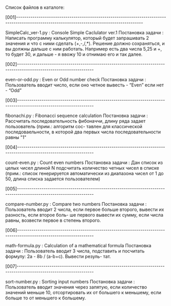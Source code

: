 Список файлов в каталоге:

[001]--------------------------------------------------------------------------------------------------------------------------------------------

SimpleCalc_ver-1.py		: Console Simple Caclulator ver.1
Постановка задачи		: Написать программу калькулятор, который будет запрашивать 2 значения и что с ними сделать
						  (+,-,/,*). Решение должно сохраняться, и вы должны дальше с ним работать. Например есть два
						  числа 5,25 и +, то будет 30, и дальше - я ввожу 10 и отнимаю его и так далее.

[002]-------------------------------------------------------------------------------------------------------------------

even-or-odd.py			: Even or Odd number check
Постановка задачи		: Пользователь вводит число, если оно четное вывесть - “Even” если нет - “Odd”

[003]-------------------------------------------------------------------------------------------------------------------

fibonachi.py			: Fibonacci sequence calculation
Постановка задачи		: Рассчитать последовательность фибоначчи, длину ряда задает пользователь (прим.: алгоритм сос-
						  тавлен для классической последоваельности, в которой два первых числа последовательности равны "1"

[004]-------------------------------------------------------------------------------------------------------------------

count-even.py			: Count even numbers
Постановка задачи		: Дан список из целых чисел длиной N подсчитать количество четных чисел в списке (прим.: список
					  	  генерируется автоматически из диапазона чисел от 1 до 50, длина списка задается пользователем)

[005]-------------------------------------------------------------------------------------------------------------------

compare-number.py		: Compare two numbers
Постановка задачи		: Пользователь вводит 2 числа, если первое больше второго, вывести их разность, если второе боль-
						  ше первого вывести их сумму, если числа равны, возвести первое в степень второго.

[006]-------------------------------------------------------------------------------------------------------------------

math-formula.py 		: Calculation of a mathematical formula
Постановка задачи   	: Пользователь вводит 3 числа, подставить и посчитать формулу: 2a - 8b / (a-b+c). Вывести резуль-
						  тат.

[007]-------------------------------------------------------------------------------------------------------------------

sort-number.py			: Sorting input numbers
Постановка задачи   	: Пользователь вводит значения через запятую, если количество значений меньше 10, отсортировать
						  их от большего к меньшему, если больше то от меньшего к большему.